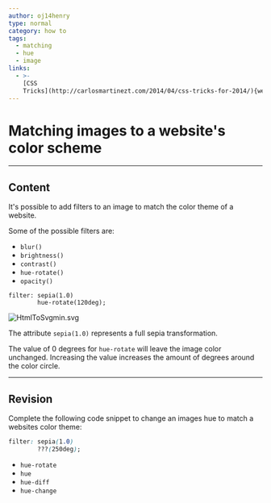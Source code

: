 ```yaml
---
author: oj14henry
type: normal
category: how to
tags:
  - matching
  - hue
  - image
links:
  - >-
    [CSS
    Tricks](http://carlosmartinezt.com/2014/04/css-tricks-for-2014/){website}
---
```


# Matching images to a website's color scheme


---

## Content

It's possible to add filters to an image to match the color theme of a website.

Some of the possible filters are:

- `blur()`
- `brightness()`
- `contrast()`
- `hue-rotate()`
- `opacity()`

```plain-text
filter: sepia(1.0)
        hue-rotate(120deg);
```

![HtmlToSvgmin.svg](https://img.enkipro.com/d84b643231804184f2e404868dc126fb.png)

The attribute `sepia(1.0)` represents a full sepia transformation.

The value of 0 degrees for `hue-rotate` will leave the image color unchanged. Increasing the value increases the amount of degrees around the color circle.


---

## Revision

Complete the following code snippet to change an images hue to match a websites color theme:

```css
filter: sepia(1.0)
        ???(250deg);
```

- `hue-rotate`
- `hue`
- `hue-diff`
- `hue-change`
